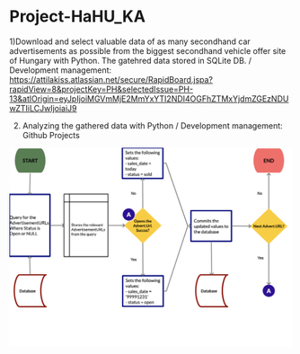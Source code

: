 # Project-HaHU_KA
1)Download and select valuable data of as many secondhand car advertisements as possible from the biggest secondhand vehicle offer site of Hungary with Python. The gatehred data stored in SQLite DB. / Development management: https://attilakiss.atlassian.net/secure/RapidBoard.jspa?rapidView=8&projectKey=PH&selectedIssue=PH-13&atlOrigin=eyJpIjoiMGVmMjE2MmYxYTI2NDI4OGFhZTMxYjdmZGEzNDUwZTIiLCJwIjoiaiJ9

2) Analyzing the gathered data with Python / Development management: Github Projects


![Image of Yaktocat](/phase2_data_analysis/Phase2_Status_update.png)
